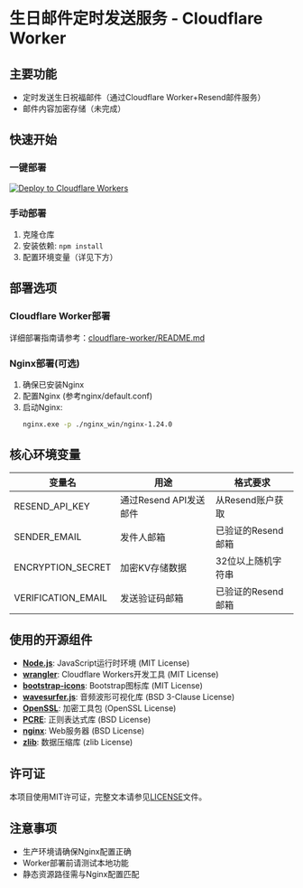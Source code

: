 # 生日邮件定时发送服务 - Cloudflare Worker

## 主要功能
- 定时发送生日祝福邮件（通过Cloudflare Worker+Resend邮件服务）
- 邮件内容加密存储（未完成）

## 快速开始
### 一键部署
[![Deploy to Cloudflare Workers](https://deploy.workers.cloudflare.com/button)](https://deploy.workers.cloudflare.com/?url=https://github.com/cfengli007/happy-pxt/tree/main/cloudflare-worker)
### 手动部署
1. 克隆仓库
2. 安装依赖: `npm install`
3. 配置环境变量（详见下方）

## 部署选项
### Cloudflare Worker部署
详细部署指南请参考：[cloudflare-worker/README.md](./cloudflare-worker/README.md)

### Nginx部署(可选)
1. 确保已安装Nginx
2. 配置Nginx (参考nginx/default.conf)
3. 启动Nginx:
   ```bash
   nginx.exe -p ./nginx_win/nginx-1.24.0
   ```

## 核心环境变量
| 变量名 | 用途 | 格式要求 |
|--------|------|----------|
| RESEND_API_KEY | 通过Resend API发送邮件 | 从Resend账户获取 |
| SENDER_EMAIL | 发件人邮箱 | 已验证的Resend邮箱 |
| ENCRYPTION_SECRET | 加密KV存储数据 | 32位以上随机字符串 |
| VERIFICATION_EMAIL | 发送验证码邮箱 | 已验证的Resend邮箱 |

## 使用的开源组件

- **[Node.js](https://nodejs.org/)**: JavaScript运行时环境 (MIT License)
- **[wrangler](https://github.com/cloudflare/wrangler2)**: Cloudflare Workers开发工具 (MIT License)
- **[bootstrap-icons](https://github.com/twbs/icons)**: Bootstrap图标库 (MIT License)
- **[wavesurfer.js](https://github.com/katspaugh/wavesurfer.js)**: 音频波形可视化库 (BSD 3-Clause License)
- **[OpenSSL](https://www.openssl.org/)**: 加密工具包 (OpenSSL License)
- **[PCRE](http://www.pcre.org/)**: 正则表达式库 (BSD License)
- **[nginx](https://nginx.org/)**: Web服务器 (BSD License)
- **[zlib](https://zlib.net/)**: 数据压缩库 (zlib License)

## 许可证

本项目使用MIT许可证，完整文本请参见[LICENSE](./LICENSE)文件。

## 注意事项
- 生产环境请确保Nginx配置正确
- Worker部署前请测试本地功能
- 静态资源路径需与Nginx配置匹配